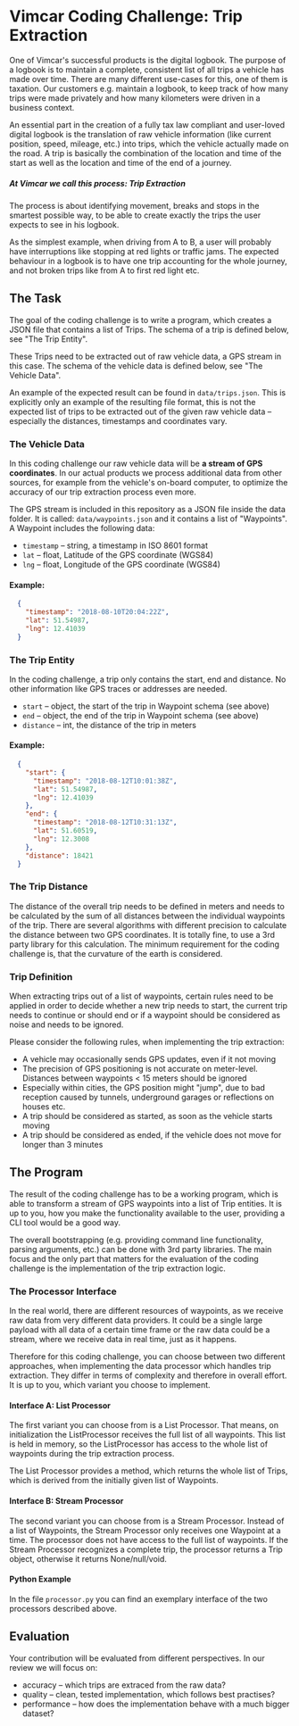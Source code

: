 # Vimcar Coding Challenge: Trip Extraction

One of Vimcar's successful products is the digital logbook. The purpose
of a logbook is to maintain a complete, consistent list of all trips a
vehicle has made over time. There are many different use-cases for this, one
of them is taxation. Our customers e.g. maintain a logbook, to keep track of
how many trips were made privately and how many kilometers were driven in a
business context.

An essential part in the creation of a fully tax law compliant and user-loved
digital logbook is the translation of raw vehicle information (like current
position, speed, mileage, etc.) into trips, which the vehicle actually made on
the road. A trip is basically the combination of the location and time of the
start as well as the location and time of the end of a journey.

##### At Vimcar we call this process: Trip Extraction

The process is about identifying movement, breaks and stops in the smartest
possible way, to be able to create exactly the trips the user expects to see
in his logbook.

As the simplest example, when driving from A to B, a user will probably have
interruptions like stopping at red lights or traffic jams. The expected
behaviour in a logbook is to have one trip accounting for the whole journey,
and not broken trips like from A to first red light etc.

## The Task
The goal of the coding challenge is to write a program, which creates a JSON
file that contains a list of Trips. The schema of a trip is defined below,
see "The Trip Entity".

These Trips need to be extracted out of raw vehicle data, a GPS stream in this
case. The schema of the vehicle data is defined below, see "The Vehicle Data".  

An example of the expected result can be found in `data/trips.json`. This is
explicitly only an example of the resulting file format, this is not the
expected list of trips to be extracted out of the given raw vehicle data –
especially the distances, timestamps and coordinates vary.

### The Vehicle Data
In this coding challenge our raw vehicle data will be **a stream of GPS
coordinates**. In our actual products we process additional data from other
sources, for example from the vehicle's on-board computer, to optimize the
accuracy of our trip extraction process even more.

The GPS stream is included in this repository as a JSON file inside the data
folder. It is called: `data/waypoints.json` and it contains a list of
"Waypoints". A Waypoint includes the following data:
- `timestamp` – string, a timestamp in ISO 8601 format
- `lat` – float, Latitude of the GPS coordinate (WGS84)
- `lng` – float, Longitude of the GPS coordinate (WGS84)

#### Example:
```json
  {
    "timestamp": "2018-08-10T20:04:22Z",
    "lat": 51.54987,
    "lng": 12.41039
  }
```

### The Trip Entity
In the coding challenge, a trip only contains the start, end and distance.
No other information like GPS traces or addresses are needed.

- `start` – object, the start of the trip in Waypoint schema (see above)
- `end` – object, the end of the trip in Waypoint schema (see above)
- `distance` – int, the distance of the trip in meters


#### Example:
```json
  {
    "start": {
      "timestamp": "2018-08-12T10:01:38Z",
      "lat": 51.54987,
      "lng": 12.41039
    },
    "end": {
      "timestamp": "2018-08-12T10:31:13Z",
      "lat": 51.60519,
      "lng": 12.3008
    },
    "distance": 18421
  }
```

### The Trip Distance
The distance of the overall trip needs to be defined in meters and needs to be
calculated by the sum of all distances between the individual waypoints of the
trip. There are several algorithms with different precision to calculate the
distance between two GPS coordinates. It is totally fine, to use a 3rd party
library for this calculation. The minimum requirement for the coding
challenge is, that the curvature of the earth is considered.

### Trip Definition
When extracting trips out of a list of waypoints, certain rules need to be
applied in order to decide whether a new trip needs to start, the current trip
needs to continue or should end or if a waypoint should be considered as noise
and needs to be ignored.

Please consider the following rules, when implementing the trip extraction:
- A vehicle may occasionally sends GPS updates, even if it not moving
- The precision of GPS positioning is not accurate on meter-level. Distances
between waypoints < 15 meters should be ignored
- Especially within cities, the GPS position might "jump", due to bad reception
caused by tunnels, underground garages or reflections on houses etc.
- A trip should be considered as started, as soon as the vehicle starts moving
- A trip should be considered as ended, if the vehicle does not move for
longer than 3 minutes

## The Program
The result of the coding challenge has to be a working program, which is able
to transform a stream of GPS waypoints into a list of Trip entities. It is up
to you, how you make the functionality available to the user, providing a CLI
tool would be a good way.

The overall bootstrapping (e.g. providing command line functionality, parsing
arguments, etc.) can be done with 3rd party libraries. The main focus and the
only part that matters for the evaluation of the coding challenge is the
implementation of the trip extraction logic.

### The Processor Interface
In the real world, there are different resources of waypoints, as we receive
raw data from very different data providers. It could be a single large payload
with all data of a certain time frame or the raw data could be a stream,
where we receive data in real time, just as it happens.

Therefore for this coding challenge, you can choose between two different
approaches, when implementing the data processor which handles trip extraction.
They differ in terms of complexity and therefore in overall effort.
It is up to you, which variant you choose to implement.

#### Interface A: List Processor
The first variant you can choose from is a List Processor. That means, on
initialization the ListProcessor receives the full list of all waypoints.
This list is held in memory, so the ListProcessor has access to the whole list
of waypoints during the trip extraction process.

The List Processor provides a method, which returns the whole list of Trips,
which is derived from the initially given list of Waypoints.

#### Interface B: Stream Processor
The second variant you can choose from is a Stream Processor. Instead of a list
of Waypoints, the Stream Processor only receives one Waypoint at a time. The
processor does not have access to the full list of waypoints.
If the Stream Processor recognizes a complete trip, the processor returns a
Trip object, otherwise it returns None/null/void.

#### Python Example
In the file `processor.py` you can find an exemplary interface of the two
processors described above.  


## Evaluation
Your contribution will be evaluated from different perspectives.
In our review we will focus on:
- accuracy – which trips are extraced from the raw data?
- quality – clean, tested implementation, which follows best practises?
- performance – how does the implementation behave with a much bigger dataset?
